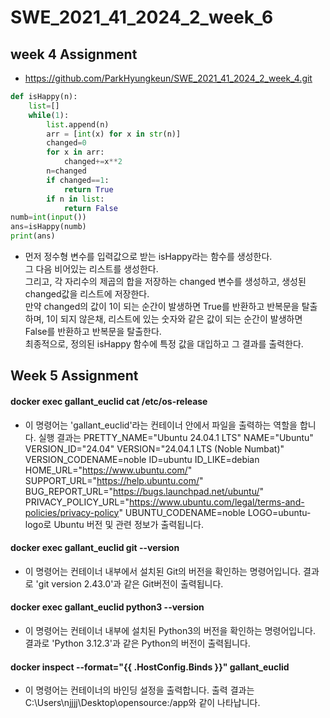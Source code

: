 # SWE_2021_41_2024_2_week_6
## week 4 Assignment
* https://github.com/ParkHyungkeun/SWE_2021_41_2024_2_week_4.git 
```python
def isHappy(n):
    list=[]
    while(1):
        list.append(n)
        arr = [int(x) for x in str(n)]
        changed=0
        for x in arr:
            changed+=x**2
        n=changed
        if changed==1:
            return True
        if n in list:
            return False
numb=int(input())
ans=isHappy(numb)
print(ans)
```
* 먼저 정수형 변수를 입력값으로 받는 isHappy라는 함수를 생성한다. \
그 다음 비어있는 리스트를 생성한다.\
그리고, 각 자리수의 제곱의 합을 저장하는 changed 변수를 생성하고, 생성된 changed값을 리스트에 저장한다.\
만약 changed의 값이 1이 되는 순간이 발생하면 True를 반환하고 반복문을 탈출하며, 1이 되지 않은채, 리스트에 있는 숫자와 같은 값이 되는 순간이 발생하면 False를 반환하고 반복문을 탈출한다.\
최종적으로, 정의된 isHappy 함수에 특정 값을 대입하고 그 결과를 출력한다.
## Week 5 Assignment
#### docker exec gallant_euclid cat /etc/os-release
* 이 명령어는 'gallant_euclid'라는 컨테이너 안에서 파일을 출력하는 역할을 합니다. 실행 결과는 PRETTY_NAME="Ubuntu 24.04.1 LTS"
NAME="Ubuntu"
VERSION_ID="24.04"
VERSION="24.04.1 LTS (Noble Numbat)"
VERSION_CODENAME=noble
ID=ubuntu
ID_LIKE=debian
HOME_URL="https://www.ubuntu.com/"
SUPPORT_URL="https://help.ubuntu.com/"
BUG_REPORT_URL="https://bugs.launchpad.net/ubuntu/"
PRIVACY_POLICY_URL="https://www.ubuntu.com/legal/terms-and-policies/privacy-policy"
UBUNTU_CODENAME=noble
LOGO=ubuntu-logo로 Ubuntu 버전 및 관련 정보가 출력됩니다.

#### docker exec gallant_euclid git --version
* 이 명령어는 컨테이너 내부에서 설치된 Git의 버전을 확인하는 명령어입니다. 결과로 'git version 2.43.0'과 같은 Git버전이 출력됩니다.

#### docker exec gallant_euclid python3 --version
* 이 명령어는 컨테이너 내부에 설치된 Python3의 버전을 확인하는 명령어입니다. 결과로 'Python 3.12.3'과 같은 Python의 버전이 출력됩니다.

#### docker inspect --format="{{ .HostConfig.Binds }}" gallant_euclid
* 이 명령어는 컨테이너의 바인딩 설정을 출력합니다. 출력 결과는  C:\Users\njjjj\Desktop\opensource:/app와 같이 나타납니다.

